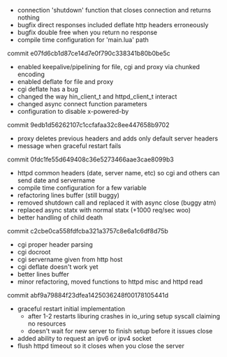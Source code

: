 
* connection 'shutdown' function that closes connection and returns nothing
* bugfix direct responses included deflate http headers erroneously
* bugfix double free when you return no response
* compile time configuration for 'main.lua' path

commit e07fd6cb1d87ce14d7e0f790c338341b80b0be5c
* enabled keepalive/pipelining for file, cgi and proxy via chunked encoding
* enabled deflate for file and proxy
* cgi deflate has a bug
* changed the way hin\_client\_t and httpd\_client\_t interact
* changed async connect function parameters
* configuration to disable x-powered-by

commit 9edb1d56262107c1ccfafaa32c8ee447658b9702
* proxy deletes previous headers and adds only default server headers
* message when graceful restart fails

commit 0fdc1fe55d649408c36e5273466aae3cae8099b3
* httpd common headers (date, server name, etc) so cgi and others can send date and servername
* compile time configuration for a few variable
* refactoring lines buffer (still buggy)
* removed shutdown call and replaced it with async close (buggy atm)
* replaced async statx with normal statx (+1000 req/sec woo)
* better handling of child death

commit c2cbe0ca558fdfcba321a3757c8e6a1c6df8d75b
* cgi proper header parsing
* cgi docroot
* cgi servername given from http host
* cgi deflate doesn't work yet
* better lines buffer
* minor refactoring, moved functions to httpd misc and httpd read

commit abf9a79884f23dfea1425036248f00178105441d
* graceful restart initial implementation
  * after 1-2 restarts liburing crashes in io_uring setup syscall claiming no resources
  * doesn't wait for new server to finish setup before it issues close
* added ability to request an ipv6 or ipv4 socket
* flush httpd timeout so it closes when you close the server
